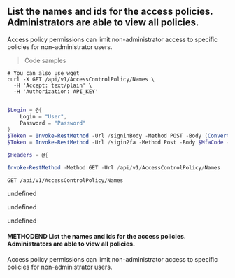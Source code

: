 
## List the names and ids for the access policies. Administrators are able to view all policies.
Access policy permissions can limit non-administrator access to specific policies for non-administrator users.

<a id="opIdListNamesAsync"></a>

> Code samples

```shell
# You can also use wget
curl -X GET /api/v1/AccessControlPolicy/Names \
  -H 'Accept: text/plain' \
  -H 'Authorization: API_KEY'

```

```powershell

$Login = @{
    Login = "User",
    Password = "Password"
}
$Token = Invoke-RestMethod -Url /signinBody -Method POST -Body (ConvertTo-Json $Login)
$Token = Invoke-RestMethod -Url /sigin2fa -Method Post -Body $MfaCode -Headers @{Authorization: "Bearer $Token"}

$Headers = @{

Invoke-RestMethod -Method GET -Url /api/v1/AccessControlPolicy/Names
```

`GET /api/v1/AccessControlPolicy/Names`

undefined

undefined

undefined

#### METHODEND List the names and ids for the access policies. Administrators are able to view all policies.
Access policy permissions can limit non-administrator access to specific policies for non-administrator users.

